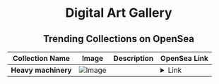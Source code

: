 <div align="center">

# Digital Art Gallery

## Trending Collections on OpenSea

| Collection Name                       | Image                                                                                     | Description                       | OpenSea Link                                                                                          |
|---------------------------------------|-------------------------------------------------------------------------------------------|-----------------------------------|--------------------------------------------------------------------------------------------------------|
| **Heavy machinery** | ![Image](https://i.seadn.io/s/raw/files/9e5fc867010e89a201848eb102a60520.png?w=500&auto=format?w=200&auto=format) |  | <details><summary>Link</summary>[Heavy machinery](https://opensea.io/collection/heavy-machinery-2)</details> |

</div>